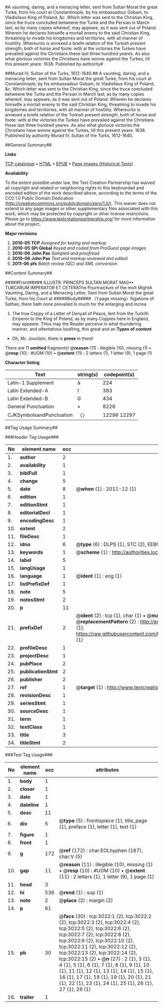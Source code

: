 #A vaunting, daring, and a menacing letter, sent from Sultan Morat the great Turke, from his court at Constantinople, by his embassadour Gobam, to Vladisllaus King of Poland, &c. Which letter was sent to the Christian King, since the truce concluded betweene the Turke and the Persian in March last; as by many copies whereof, may appeare, as it was sent out of Poland. Wherein he declares himselfe a mortall enemy to the said Christian King, threatning to invade his kingdomes and territories, with all manner of hostility. Whereunto is annexed a briefe relation of the Turkish present strength, both of horse and foote: with al the victories the Turkes have prevailed against the Christians these last three hundred yeares. As also what glorious victories the Christians have wonne against the Turkes, till this present yeare. 1638. Published by authority#

##Murad IV, Sultan of the Turks, 1612-1640.##
A vaunting, daring, and a menacing letter, sent from Sultan Morat the great Turke, from his court at Constantinople, by his embassadour Gobam, to Vladisllaus King of Poland, &c. Which letter was sent to the Christian King, since the truce concluded betweene the Turke and the Persian in March last; as by many copies whereof, may appeare, as it was sent out of Poland. Wherein he declares himselfe a mortall enemy to the said Christian King, threatning to invade his kingdomes and territories, with all manner of hostility. Whereunto is annexed a briefe relation of the Turkish present strength, both of horse and foote: with al the victories the Turkes have prevailed against the Christians these last three hundred yeares. As also what glorious victories the Christians have wonne against the Turkes, till this present yeare. 1638. Published by authority
Murad IV, Sultan of the Turks, 1612-1640.

##General Summary##

**Links**

[TCP catalogue](http://www.ota.ox.ac.uk/tcp/)  • 
[HTML](http://tei.it.ox.ac.uk/tcp/Texts-HTML/free/A07/A07915.html)  • 
[EPUB](http://tei.it.ox.ac.uk/tcp/Texts-EPUB/free/A07/A07915.epub) • 
[Page images (Historical Texts)](https://historicaltexts.jisc.ac.uk/eebo-99838636e)

**Availability**

To the extent possible under law, the Text Creation Partnership has waived all copyright and related or neighboring rights to this keyboarded and encoded edition of the work described above, according to the terms of the CC0 1.0 Public Domain Dedication (http://creativecommons.org/publicdomain/zero/1.0/). This waiver does not extend to any page images or other supplementary files associated with this work, which may be protected by copyright or other license restrictions. Please go to https://www.textcreationpartnership.org/ for more information about the project.

**Major revisions**

1. __2010-05__ __TCP__ *Assigned for keying and markup*
1. __2010-05__ __SPi Global__ *Keyed and coded from ProQuest page images*
1. __2010-06__ __John Pas__ *Sampled and proofread*
1. __2010-06__ __John Pas__ *Text and markup reviewed and edited*
1. __2011-06__ __pfs__ *Batch review (QC) and XML conversion*

##Content Summary##

#####Front#####
ILLUSTR: PRINCEPS SULTAN MORAT MAG•• TURCARUM IMPERATOR ET CETERAThe Pourtraicture of the moſt MightA Vaunting, Daring, and a Menacing Letter, Sent from Sultan Morat the great Turke, from his Court at
#####Body#####
〈1 page missing〉ſtigations of Sathan, there hath none prevailed ſo much for the enlarging and increa
1. The true Coppy of a Letter of Denyall of Peace, ſent from the Turkiſh Emperor to the King of Poland, as by many Coppies here in England, may appeare.
THus may the Reader perceive in what thundering manner, and oſtentatious boaſting, this great and an
**Types of content**

  * Oh, Mr. Jourdain, there is **prose** in there!

There are 11 **omitted** fragments! 
 @__reason__ (11) : illegible (10), missing (1)  •  @__resp__ (10) : #UOM (10)  •  @__extent__ (11) : 2 letters (1), 1 letter (9), 1 page (1)

**Character listing**


|Text|string(s)|codepoint(s)|
|---|---|---|
|Latin-1 Supplement|à|224|
|Latin Extended-A|ſ|383|
|Latin Extended-B|Ʋ|434|
|General Punctuation|•|8226|
|CJKSymbolsandPunctuation|〈〉|12296 12297|

##Tag Usage Summary##

###Header Tag Usage###

|No|element name|occ|attributes|
|---|---|---|---|
|1.|__author__|2||
|2.|__availability__|1||
|3.|__biblFull__|1||
|4.|__change__|5||
|5.|__date__|8| @__when__ (1) : 2011-12 (1)|
|6.|__edition__|1||
|7.|__editionStmt__|1||
|8.|__editorialDecl__|1||
|9.|__encodingDesc__|1||
|10.|__extent__|2||
|11.|__fileDesc__|1||
|12.|__idno__|6| @__type__ (6) : DLPS (1), STC (2), EEBO-CITATION (1), PROQUEST (1), VID (1)|
|13.|__keywords__|1| @__scheme__ (1) : http://authorities.loc.gov/ (1)|
|14.|__label__|5||
|15.|__langUsage__|1||
|16.|__language__|1| @__ident__ (1) : eng (1)|
|17.|__listPrefixDef__|1||
|18.|__note__|5||
|19.|__notesStmt__|2||
|20.|__p__|11||
|21.|__prefixDef__|2| @__ident__ (2) : tcp (1), char (1)  •  @__matchPattern__ (2) : ([0-9\-]+):([0-9IVX]+) (1), (.+) (1)  •  @__replacementPattern__ (2) : http://eebo.chadwyck.com/downloadtiff?vid=$1&page=$2 (1), https://raw.githubusercontent.com/textcreationpartnership/Texts/master/tcpchars.xml#$1 (1)|
|22.|__profileDesc__|1||
|23.|__projectDesc__|1||
|24.|__pubPlace__|2||
|25.|__publicationStmt__|2||
|26.|__publisher__|2||
|27.|__ref__|1| @__target__ (1) : http://www.textcreationpartnership.org/docs/. (1)|
|28.|__revisionDesc__|1||
|29.|__seriesStmt__|1||
|30.|__sourceDesc__|1||
|31.|__term__|1||
|32.|__textClass__|1||
|33.|__title__|3||
|34.|__titleStmt__|2||


###Text Tag Usage###

|No|element name|occ|attributes|
|---|---|---|---|
|1.|__body__|1||
|2.|__closer__|1||
|3.|__date__|1||
|4.|__dateline__|1||
|5.|__desc__|11||
|6.|__div__|5| @__type__ (5) : frontispiece (1), title_page (1), preface (1), letter (1), text (1)|
|7.|__figure__|1||
|8.|__front__|1||
|9.|__g__|172| @__ref__ (172) : char:EOLhyphen (167), char:V (5)|
|10.|__gap__|11| @__reason__ (11) : illegible (10), missing (1)  •  @__resp__ (10) : #UOM (10)  •  @__extent__ (11) : 2 letters (1), 1 letter (9), 1 page (1)|
|11.|__head__|3||
|12.|__hi__|536| @__rend__ (1) : sup (1)|
|13.|__note__|2| @__place__ (2) : margin (2)|
|14.|__p__|61||
|15.|__pb__|30| @__facs__ (30) : tcp:3022:1 (2), tcp:3022:2 (2), tcp:3022:3 (2), tcp:3022:4 (2), tcp:3022:5 (2), tcp:3022:6 (2), tcp:3022:7 (2), tcp:3022:8 (2), tcp:3022:9 (2), tcp:3022:10 (2), tcp:3022:11 (2), tcp:3022:12 (2), tcp:3022:13 (2), tcp:3022:14 (2), tcp:3022:15 (2)  •  @__n__ (27) : 2 (1), 3 (1), 4 (1), 5 (1), 6 (1), 7 (1), 8 (1), 9 (1), 10 (1), 11 (1), 12 (1), 13 (1), 14 (1), 15 (1), 16 (1), 17 (1), 18 (1), 19 (1), 20 (1), 21 (1), 22 (1), 23 (1), 24 (1), 25 (1), 26 (1), 27 (1), 28 (1)|
|16.|__trailer__|1||
